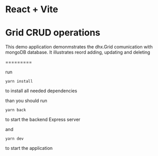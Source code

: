 # React + Vite

# Grid CRUD operations


This demo application demonmstrates the dhx.Grid comunication with mongoDB database.
It illustrates reord adding, updating and deleting

=========

run
```
yarn install
```
to install all needed dependencies

than you should run
```
yarn back
```
to start the backend Express server

and
```
yarn dev
```
to start the application

